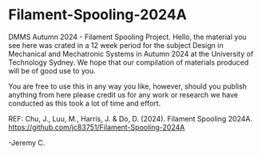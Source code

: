 # Filament-Spooling-2024A
DMMS Autumn 2024 - Filament Spooling Project.
Hello,
the material you see here was crated in a 12 week period for the subject Design in Mechanical and Mechatronic Systems 
in Autumn 2024 at the University of Technology Sydney. We hope that our compilation of materials produced
will be of good use to you.

You are free to use this in any way you like, however, should you publish anything from here please credit 
us for any work or research we have conducted as this took a lot of time and effort.

REF: Chu, J., Luu, M., Harris, J. & Do, D. (2024). Filament Spooling 2024A. https://github.com/jc83751/Filament-Spooling-2024A

-Jeremy C.
